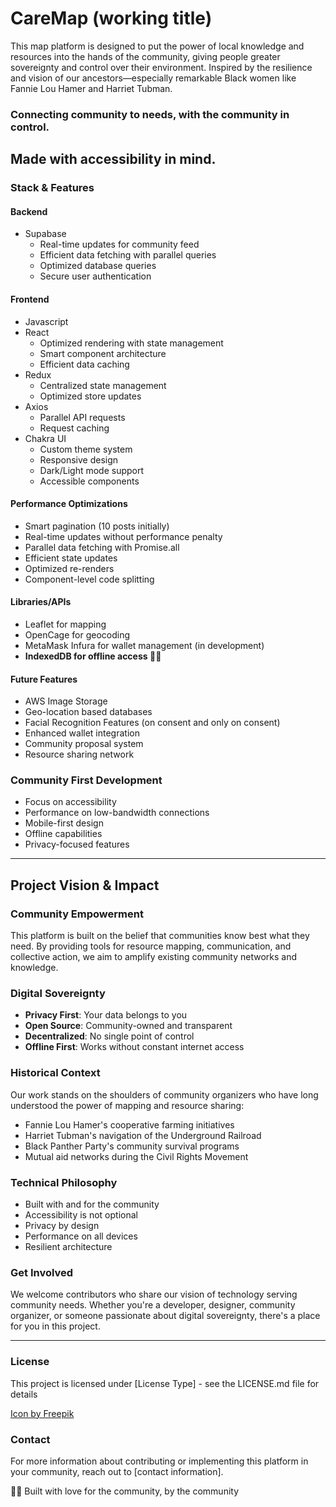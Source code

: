 # CareMap (working title)

This map platform is designed to put the power of local knowledge and resources into the hands of the community, giving people greater sovereignty and control over their environment. Inspired by the resilience and vision of our ancestors—especially remarkable Black women like Fannie Lou Hamer and Harriet Tubman.

### Connecting community to needs, with the community in control.

## Made with accessibility in mind.

### Stack & Features
#### Backend
- Supabase
  - Real-time updates for community feed
  - Efficient data fetching with parallel queries
  - Optimized database queries
  - Secure user authentication

#### Frontend
- Javascript
- React
  - Optimized rendering with state management
  - Smart component architecture
  - Efficient data caching
- Redux
  - Centralized state management
  - Optimized store updates
- Axios
  - Parallel API requests
  - Request caching
- Chakra UI
  - Custom theme system
  - Responsive design
  - Dark/Light mode support
  - Accessible components

#### Performance Optimizations
- Smart pagination (10 posts initially)
- Real-time updates without performance penalty
- Parallel data fetching with Promise.all
- Efficient state updates
- Optimized re-renders
- Component-level code splitting

#### Libraries/APIs
- Leaflet for mapping
- OpenCage for geocoding
- MetaMask Infura for wallet management (in development)
- **IndexedDB for offline access ✊🏾**

#### Future Features
- AWS Image Storage
- Geo-location based databases
- Facial Recognition Features (on consent and only on consent)
- Enhanced wallet integration
- Community proposal system
- Resource sharing network

### Community First Development
- Focus on accessibility
- Performance on low-bandwidth connections
- Mobile-first design
- Offline capabilities
- Privacy-focused features

---

## Project Vision & Impact

### Community Empowerment
This platform is built on the belief that communities know best what they need. By providing tools for resource mapping, communication, and collective action, we aim to amplify existing community networks and knowledge.

### Digital Sovereignty
- **Privacy First**: Your data belongs to you
- **Open Source**: Community-owned and transparent
- **Decentralized**: No single point of control
- **Offline First**: Works without constant internet access

### Historical Context
Our work stands on the shoulders of community organizers who have long understood the power of mapping and resource sharing:
- Fannie Lou Hamer's cooperative farming initiatives
- Harriet Tubman's navigation of the Underground Railroad
- Black Panther Party's community survival programs
- Mutual aid networks during the Civil Rights Movement

### Technical Philosophy
- Built with and for the community
- Accessibility is not optional
- Privacy by design
- Performance on all devices
- Resilient architecture

### Get Involved
We welcome contributors who share our vision of technology serving community needs. Whether you're a developer, designer, community organizer, or someone passionate about digital sovereignty, there's a place for you in this project.

---

### License
This project is licensed under [License Type] - see the LICENSE.md file for details

<a href="https://www.freepik.com/icon/cat-toy_1303542#fromView=keyword&page=1&position=8&uuid=7908f70b-6c93-4597-85e8-eb8dcc0af6a9">Icon by Freepik</a>

### Contact
For more information about contributing or implementing this platform in your community, reach out to [contact information].

✊🏾 Built with love for the community, by the community